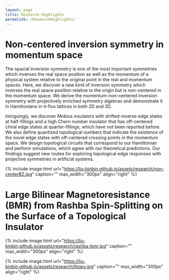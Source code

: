 ```yaml
---
layout: page
title: Research Highlights
permalink: /ResearchHighlights/
---
```


# Non-centered inversion symmetry in momentum space <br />
<!--We discovered non-centered inversion symmetries in the momentum space from projective
symmetry algebras, identified and characterized novel twisted inverse topological edge
states with off-centered crossing points in the momentum space, distinct from edge
states protected by the normal inversion symmetry. Designed topological circuits to
simulate the nontrivial states.-->

The spacial inversion symmetry is one of the most important symmetries which inverses the real space position as well as the
momentum of a physical system relative to the original point in the real and momentum spaces. Here,
we discover a new kind of inversion symmetry which inverses the real space position relative to the
origin but is non-centered in the momentum space. We derive the momentum-non-centered inversion
symmetry with projectively enriched symmetry algebras and demonstrate it in Hamiltonians in
π-flux lattices in both 2D and 3D. 

Intriguingly, we discover Mobius insulators with shifted-inverse
edge states at half-fillings and a high Chern number insulator that has off-centered chiral edge
states at quarter-fillings, which have not been reported before. We also define quantized topological
numbers that indicate the existence of the novel edge states with off-centered crossing points in the
momentum space. We design topological circuits that correspond to our Hamiltonian and perform
simulations, which agree with our theoretical predictions. Our findings suggest new routes for
exploring topological edge responses with projective symmetries in artificial systems.

{% include image.html url="https://liu-binbin.github.io/assets/research/non-centerBZ.jpg" caption="" max_width="300px" align="right" %}


# Large Bilinear Magnetoresistance (BMR) from Rashba Spin-Splitting on the Surface of a Topological Insulator <br />

{% include image.html url="https://liu-binbin.github.io/assets/research/rashba-bmr.jpg" caption="" max_width="300px" align="right" %}


{% include image.html url="https://liu-binbin.github.io/assets/research/tbgpy.jpg" caption="" max_width="300px" align="right" %}


